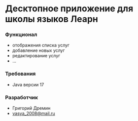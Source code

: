 # Десктопное приложение для школы языков Леарн

### Функционал
- отображения списка услуг
- добавление новых услуг
- редактирование услуг
- ...

### Требования
- Java версии 17

### Разработчик
- Григорий Дремин
- vasya_2008@mail.ru

